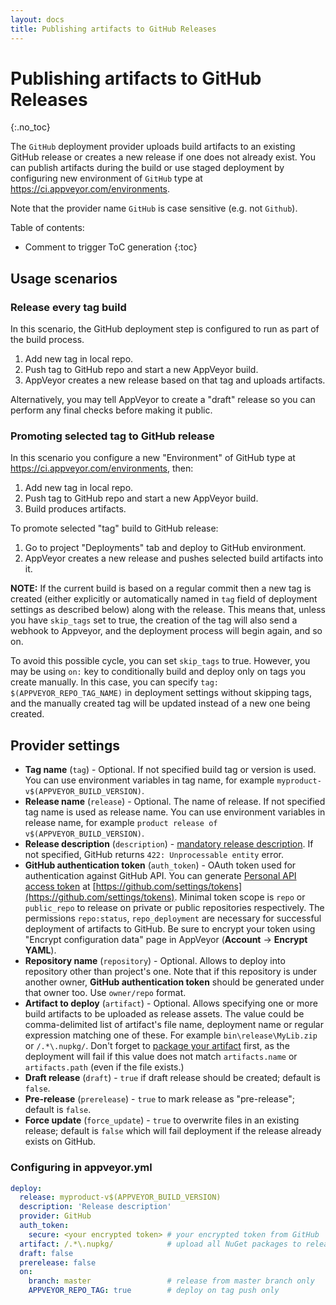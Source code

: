 ```yaml
---
layout: docs
title: Publishing artifacts to GitHub Releases
---
```


<!-- markdownlint-disable MD022 MD032 -->
# Publishing artifacts to GitHub Releases
{:.no_toc}

The `GitHub` deployment provider uploads build artifacts to an existing GitHub release
or creates a new release if one does not already exist. You can publish artifacts during
the build or use staged deployment by configuring new environment of `GitHub` type at
<https://ci.appveyor.com/environments>.

Note that the provider name `GitHub` is case sensitive (e.g. not `Github`).

Table of contents:

* Comment to trigger ToC generation
{:toc}
<!-- markdownlint-enable MD022 MD032 -->


## Usage scenarios

### Release every tag build

In this scenario, the GitHub deployment step is configured to run as part of the build process.

1. Add new tag in local repo.
2. Push tag to GitHub repo and start a new AppVeyor build.
3. AppVeyor creates a new release based on that tag and uploads artifacts.

Alternatively, you may tell AppVeyor to create a "draft" release so you can perform any final checks before making it public.


### Promoting selected tag to GitHub release

In this scenario you configure a new "Environment" of GitHub type at <https://ci.appveyor.com/environments>, then:

1. Add new tag in local repo.
2. Push tag to GitHub repo and start a new AppVeyor build.
3. Build produces artifacts.

To promote selected "tag" build to GitHub release:

1. Go to project "Deployments" tab and deploy to GitHub environment.
2. AppVeyor creates a new release and pushes selected build artifacts into it.

**NOTE:** If the current build is based on a regular commit then a new tag is created (either explicitly or automatically named in `tag` field of deployment settings as described below) along with the release. This means that, unless you have `skip_tags` set to true, the creation of the tag will also send a webhook to Appveyor, and the deployment process will begin again, and so on.

To avoid this possible cycle, you can set `skip_tags` to true. However, you may be using `on:` key to conditionally build and deploy only on tags you create manually. In this case, you can specify `tag: $(APPVEYOR_REPO_TAG_NAME)` in deployment settings without skipping tags, and the manually created tag will be updated instead of a new one being created.

## Provider settings

* **Tag name** (`tag`) - Optional. If not specified build tag or version is used. You can use environment variables in tag name, for example `myproduct-v$(APPVEYOR_BUILD_VERSION)`.
* **Release name** (`release`) - Optional. The name of release. If not specified tag name is used as release name. You can use environment variables in release name, for example `product release of v$(APPVEYOR_BUILD_VERSION)`.
* **Release description** (`description`) - [mandatory release description](https://help.appveyor.com/discussions/problems/2975-github-deployment). If not specified, GitHub returns `422: Unprocessable entity` error.
* **GitHub authentication token** (`auth_token`) - OAuth token used for authentication against GitHub API. You can generate [Personal API access token](https://github.com/blog/1509-personal-api-tokens) at [https://github.com/settings/tokens](https://github.com/settings/tokens). Minimal token scope is `repo` or `public_repo` to release on private or public repositories respectively.  The permissions `repo:status`, `repo_deployment` are necessary for successful deployment of artifacts to GitHub.  Be sure to encrypt your token using "Encrypt configuration data" page in AppVeyor (**Account** &rarr; **Encrypt YAML**).
* **Repository name** (`repository`) - Optional. Allows to deploy into repository other than project's one. Note that if this repository is under another owner, **GitHub authentication token** should be generated under that owner too. Use `owner/repo` format.
* **Artifact to deploy** (`artifact`) - Optional. Allows specifying one or more build artifacts to be uploaded as release assets. The value could be comma-delimited list of artifact's file name, deployment name or regular expression matching one of these. For example `bin\release\MyLib.zip` or `/.*\.nupkg/`. Don't forget to [package your artifact](/docs/packaging-artifacts/) first, as the deployment will fail if this value does not match `artifacts.name` or `artifacts.path` (even if the file exists.)
* **Draft release** (`draft`) - `true` if draft release should be created; default is `false`.
* **Pre-release** (`prerelease`) - `true` to mark release as "pre-release"; default is `false`.
* **Force update** (`force_update`) - `true` to overwrite files in an existing release; default is `false` which will fail deployment if the release already exists on GitHub.

### Configuring in appveyor.yml

```yaml
deploy:
  release: myproduct-v$(APPVEYOR_BUILD_VERSION)
  description: 'Release description'
  provider: GitHub
  auth_token:
    secure: <your encrypted token> # your encrypted token from GitHub
  artifact: /.*\.nupkg/            # upload all NuGet packages to release assets
  draft: false
  prerelease: false
  on:
    branch: master                 # release from master branch only
    APPVEYOR_REPO_TAG: true        # deploy on tag push only
```

